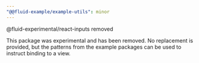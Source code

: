```yaml
---
"@@fluid-example/example-utils": minor
---
```


@fluid-experimental/react-inputs removed

This package was experimental and has been removed. No replacement is provided, but the patterns from the example packages can be used to instruct binding to a view.
